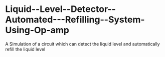 # Liquid--Level--Detector--Automated---Refilling--System-Using-Op-amp
A Simulation of a circuit which can detect the liquid level and automatically refill the liquid level
